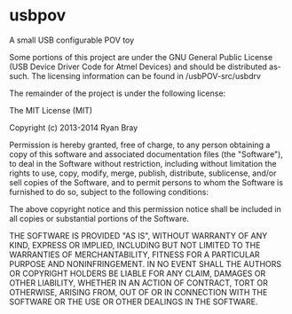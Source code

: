 # usbpov

A small USB configurable POV toy

Some portions of this project are under the GNU General Public License (USB Device Driver Code for Atmel Devices) and should be distributed as-such. The licensing information can be found in /usbPOV-src/usbdrv

The remainder of the project is under the following license:

The MIT License (MIT)

Copyright (c) 2013-2014 Ryan Bray

Permission is hereby granted, free of charge, to any person obtaining a copy of this software and associated documentation files (the "Software"), to deal in the Software without restriction, including without limitation the rights to use, copy, modify, merge, publish, distribute, sublicense, and/or sell copies of the Software, and to permit persons to whom the Software is furnished to do so, subject to the following conditions:

The above copyright notice and this permission notice shall be included in all copies or substantial portions of the Software.

THE SOFTWARE IS PROVIDED "AS IS", WITHOUT WARRANTY OF ANY KIND, EXPRESS OR IMPLIED, INCLUDING BUT NOT LIMITED TO THE WARRANTIES OF MERCHANTABILITY, FITNESS FOR A PARTICULAR PURPOSE AND NONINFRINGEMENT. IN NO EVENT SHALL THE AUTHORS OR COPYRIGHT HOLDERS BE LIABLE FOR ANY CLAIM, DAMAGES OR OTHER LIABILITY, WHETHER IN AN ACTION OF CONTRACT, TORT OR OTHERWISE, ARISING FROM, OUT OF OR IN CONNECTION WITH THE SOFTWARE OR THE USE OR OTHER DEALINGS IN THE SOFTWARE.
